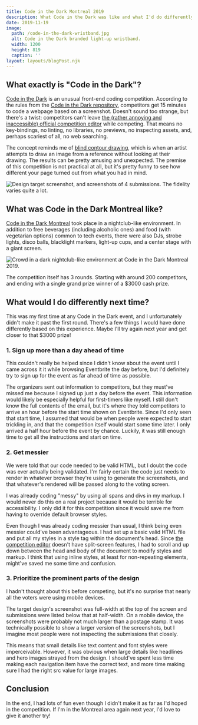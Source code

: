 ```yaml
---
title: Code in the Dark Montreal 2019
description: What Code in the Dark was like and what I'd do differently next time round.
date: 2019-11-19
image:
  path: /code-in-the-dark-wristband.jpg
  alt: Code in the Dark branded light-up wristband.
  width: 1200
  height: 819
  caption: ''
layout: layouts/blogPost.njk
---
```


## What exactly is "Code in the Dark"?
[Code in the Dark](http://codeinthedark.com/) is an unusual front-end coding competition. According to the rules from the [Code in the Dark repository](https://github.com/codeinthedark/codeinthedark.github.io), competitors get 15 minutes to code a webpage based on a screenshot. Doesn't sound too strange, but there's a twist: competitors can't leave [the (rather annoying and inaccessible) official competition editor](http://codeinthedark.com/editor/) while competing. That means no key-bindings, no linting, no libraries, no previews, no inspecting assets, and, perhaps scariest of all, no web searching.

The concept reminds me of [blind contour drawing](https://en.wikipedia.org/wiki/Blind_contour_drawing), which is when an artist attempts to draw an image from a reference without looking at their drawing. The results can be pretty amusing and unexpected. The premise of this competition is not practical at all, but it's pretty funny to see how different your page turned out from what you had in mind.

![Design target screenshot, and screenshots of 4 submissions. The fidelity varies quite a lot.](./assets/code-in-the-dark-montreal-2019/results-sample.png)

## What was Code in the Dark Montreal like?

[Code in the Dark Montreal](https://codeinthedarkmtl.dev/) took place in a nightclub-like environment. In addition to free beverages (including alcoholic ones) and food (with vegetarian options) common to tech events, there were also DJs, strobe lights, disco balls, blacklight markers, light-up cups, and a center stage with a giant screen.

![Crowd in a dark nightclub-like environment at Code in the Dark Montreal 2019.](./assets/code-in-the-dark-montreal-2019/crowd.jpg)

The competition itself has 3 rounds. Starting with around 200 competitors, and ending with a single grand prize winner of a $3000 cash prize.

## What would I do differently next time?
This was my first time at any Code in the Dark event, and I unfortunately didn't make it past the first round. There's a few things I would have done differently based on this experience. Maybe I'll try again next year and get closer to that $3000 prize!

### 1. Sign up more than a day ahead of time
This couldn't really be helped since I didn't know about the event until I came across it it while browsing Eventbrite the day before, but I'd definitely try to sign up for the event as far ahead of time as possible.

The organizers sent out information to competitors, but they must've missed me because I signed up just a day before the event. This information would likely be especially helpful for first-timers like myself. I still don't know the full contents of the email, but it's where they told competitors to arrive an hour before the start time shown on Eventbrite. Since I'd only seen that start time, I assumed that would be when people were expected to start trickling in, and that the competition itself would start some time later. I only arrived a half hour before the event by chance. Luckily, it was still enough time to get all the instructions and start on time.

### 2. Get messier
We were told that our code needed to be valid HTML, but I doubt the code was ever actually being validated. I'm fairly certain the code just needs to render in whatever browser they're using to generate the screenshots, and that whatever's rendered will be passed along to the voting screen.

I was already coding "messy" by using all spans and divs in my markup. I would never do this on a real project because it would be terrible for accessibility. I only did it for this competition since it would save me from having to override default browser styles.

Even though I was already coding messier than usual, I think being even messier could've been advantageous. I had set up a basic valid HTML file and put all my styles in a style tag within the document's head. Since [the competition editor](http://codeinthedark.com/editor/) doesn't have split-screen features, I had to scroll and up down between the head and body of the document to modify styles and markup. I think that using inline styles, at least for non-repeating elements, might've saved me some time and confusion.

### 3. Prioritize the prominent parts of the design
I hadn't thought about this before competing, but it's no surprise that nearly all the voters were using mobile devices.

The target design's screenshot was full-width at the top of the screen and submissions were listed below that at half-width. On a mobile device, the screenshots were probably not much larger than a postage stamp. It was technically possible to show a larger version of the screenshots, but I imagine most people were not inspecting the submissions that closely.

This means that small details like text content and font styles were imperceivable. However, it was obvious when large details like headlines and hero images strayed from the design. I should've spent less time making each navigation item have the correct text, and more time making sure I had the right src value for large images.

## Conclusion
In the end, I had lots of fun even though I didn't make it as far as I'd hoped in the competition. If I'm in the Montreal area again next year, I'd love to give it another try!
